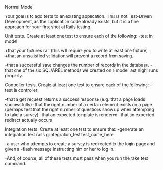 Normal Mode

Your goal is to add tests to an existing application. This is not Test-Driven Development, as the application code already exists, but it is a fine approach for your first shot at Rails testing.

Unit tests. Create at least one test to ensure each of the following:
  -test in model

+that your fixtures ran (this will require you to write at least one fixture).
+that an unsatisfied validation will prevent a record from saving.

-that a successful save changes the number of records in the database.
-that one of the six SQL/AREL methods we created on a model last night runs properly.

Controller tests. Create at least one test to ensure each of the following:
  -test in controller

-that a get request returns a success response (e.g. that a page loads successfully)
-that the right number of a certain element exists on a page (perhaps test that the right number of questions show up when attempting to take a survey)
-that an expected template is rendered
-that an expected redirect actually occurs

Integration tests. Create at least one test to ensure that:
  -generate an integration test
    rails g integration_test test_name_here

-a user who attempts to create a survey is redirected to the login page and given a -flash message instructing him or her to log in.

-And, of course, all of these tests must pass when you run the rake test command.

